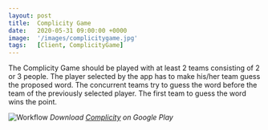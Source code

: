 ```yaml
---
layout: post
title:  Complicity Game
date:   2020-05-31 09:00:00 +0000
image:  '/images/complicitygame.jpg'
tags:   [Client, ComplicityGame]
---
```

The Complicity Game should be played with at least 2 teams consisting of 2 or 3 people. The player selected by the app has to make his/her team guess the proposed word. The concurrent teams try to guess the word before the team of the previously selected player. The first team to guess the word wins the point. 

![Workflow]({{site.baseurl}}/images/google.jpg)
*Download [Complicity](https://play.google.com/store/apps/details?id=com.mouseapps.complicitygame) on Google Play*
